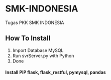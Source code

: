 # SMK-INDONESIA
Tugas PKK SMK INDONESIA

## How To Install

1. Import Database MySQL
2. Run svrServer.py with Python
3. Done

#### Install PIP flask, flask_restful, pymysql, pandas
